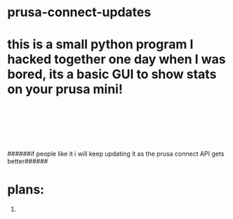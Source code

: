 # prusa-connect-updates

# this is a small python program I hacked together one day when I was bored, its a basic GUI to show stats on your prusa mini!


<br><br>
<br><br>
<br><br>
######if people like it i will keep updating it as the prusa connect API gets better######






# plans:


1. 
